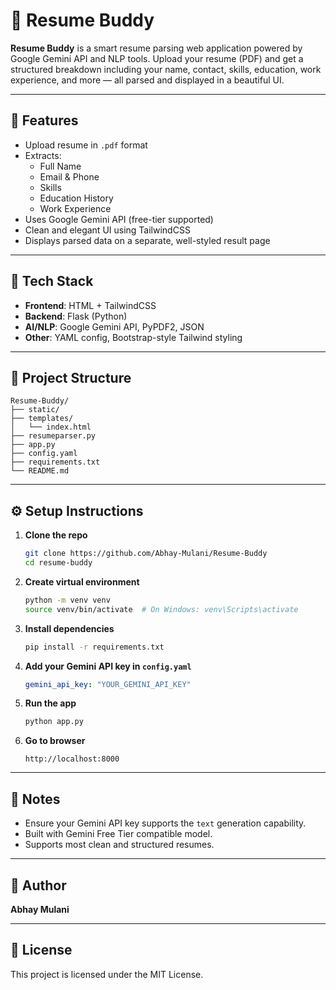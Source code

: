 
# 📄 Resume Buddy

**Resume Buddy** is a smart resume parsing web application powered by Google Gemini API and NLP tools. Upload your resume (PDF) and get a structured breakdown including your name, contact, skills, education, work experience, and more — all parsed and displayed in a beautiful UI.

---

## 🚀 Features

- Upload resume in `.pdf` format  
- Extracts:
  - Full Name
  - Email & Phone
  - Skills
  - Education History
  - Work Experience
- Uses Google Gemini API (free-tier supported)
- Clean and elegant UI using TailwindCSS
- Displays parsed data on a separate, well-styled result page

---

## 🧠 Tech Stack

- **Frontend**: HTML + TailwindCSS
- **Backend**: Flask (Python)
- **AI/NLP**: Google Gemini API, PyPDF2, JSON
- **Other**: YAML config, Bootstrap-style Tailwind styling

---

## 📂 Project Structure

```
Resume-Buddy/
├── static/
├── templates/
│   └── index.html
├── resumeparser.py
├── app.py
├── config.yaml
├── requirements.txt
└── README.md
```

---

## ⚙️ Setup Instructions

1. **Clone the repo**
   ```bash
   git clone https://github.com/Abhay-Mulani/Resume-Buddy
   cd resume-buddy
   ```

2. **Create virtual environment**
   ```bash
   python -m venv venv
   source venv/bin/activate  # On Windows: venv\Scripts\activate
   ```

3. **Install dependencies**
   ```bash
   pip install -r requirements.txt
   ```

4. **Add your Gemini API key in `config.yaml`**
   ```yaml
   gemini_api_key: "YOUR_GEMINI_API_KEY"
   ```

5. **Run the app**
   ```bash
   python app.py
   ```

6. **Go to browser**
   ```
   http://localhost:8000
   ```

---

## 📌 Notes

- Ensure your Gemini API key supports the `text` generation capability.
- Built with Gemini Free Tier compatible model.
- Supports most clean and structured resumes.

---

## 🙌 Author

**Abhay Mulani**

---

## 📃 License

This project is licensed under the MIT License.
